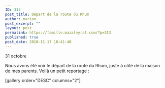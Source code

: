 ```yaml
---
ID: 313
post_title: Départ de la route du Rhum
author: marion
post_excerpt: ""
layout: post
permalink: https://famille.mazaleyrat.com/?p=313
published: true
post_date: 2010-11-17 18:41:40
---
```

31 octobre

Nous avons été voir le départ de la route du Rhum, juste à côté de la maison de mes parents. Voilà un petit reportage :

[gallery order="DESC" columns="2"]